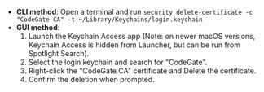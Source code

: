 - **CLI method**: Open a terminal and run `security delete-certificate -c "CodeGate CA" -t ~/Library/Keychains/login.keychain`
- **GUI method**:
  1. Launch the Keychain Access app (Note: on newer macOS versions, Keychain Access is hidden from Launcher, but can be run from Spotlight Search).
  2. Select the login keychain and search for "CodeGate".
  3. Right-click the "CodeGate CA" certificate and Delete the certificate.
  4. Confirm the deletion when prompted.
